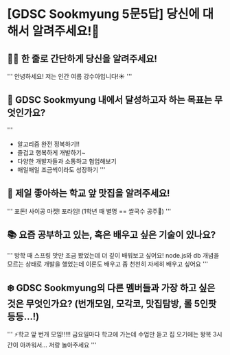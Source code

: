 # [GDSC Sookmyung 5문5답] 당신에 대해서 알려주세요!👀

## ☝🏻 한 줄로 간단하게 당신을 알려주세요!

'''
안녕하세요! 저는 인간 여름 강수아입니다!☀
'''

## 🎯 GDSC Sookmyung 내에서 달성하고자 하는 목표는 무엇인가요?

'''
- 알고리즘 완전 정복하기!! 
- 즐겁고 행복하게 개발하기~ 
- 다양한 개발자들과 소통하고 협업해보기
- 매일매일 조금씩이라도 성장하기 
''' 

## 🍕 제일 좋아하는 학교 앞 맛집을 알려주세요!

'''
포돈! 사이공 마켓! 포라임! 
(1학년 때 별명 == 쌀국수 공주👸)
'''

## 📚 요즘 공부하고 있는, 혹은 배우고 싶은 기술이 있나요?

'''
방학 때 스프링 맛만 조금 봤었는데 더 깊이 배워보고 싶어요! 
node.js와 db 개념을 모르는 상태로 개발을 했었는데 이론도 배우고 좀 천천히 자세히 배우고 싶어요
'''

## ❄️ GDSC Sookmyung의 다른 멤버들과 가장 하고 싶은 것은 무엇인가요? (번개모임, 모각코, 맛집탐방, 롤 5인팟 등등...!)

'''
⚡학교 앞 번개 모임!!!!!
금요일마다 학교에 가는데 수업만 듣고 집 오기에는 왕복 3시간이 아까워서... 
저랑 놀아주세요
''' 
